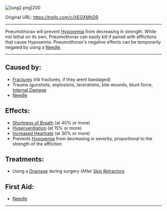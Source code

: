 ![lung2.png\|200](/Lungs/Pneumothorax%20-%20Attachments/6718845db30472d958dd7a51.png)

Original URL: https://trello.com/c/XEGXMhDR

---

Pneumothorax will prevent [Hypoxemia](../Blood/Hypoxemia.md) from decreasing in strength. While not lethal on its own, Pneumothorax can easily kill if paired with afflictions that cause Hypoxemia. Pneumothorax's negative effects can be temporarily negated by using a [Needle](../Items/Needle.md).

---

## Caused by:

- [Fractures](../Bones/Fractures.md) (rib fractures, if they arent bandaged)
- Trauma (gunshots, explosions, lacerations, bite wounds, blunt force, [Internal Damage](../Any%20bodypart/archived/Internal%20Damage.md)
- [Needle](../Items/Needle.md)

## Effects:

- [Shortness of Breath](../Symptoms/Shortness%20of%20Breath.md) (at 40% or more)
- [Hyperventilation](Hyperventilation.md) (at 15% or more)
- [Increased Heartrate](../Symptoms/Increased%20Heartrate.md) (at 30% or more)
- Prevents [Hypoxemia](../Blood/Hypoxemia.md) from decreasing in severity, proportional to the strength of the affliction

## Treatments:

- Using a [Drainage](../Items/Drainage.md) during surgery (After [Skin Retractors](../Items/Skin%20Retractors.md)

## First Aid:

- [Needle](../Items/Needle.md)

---


